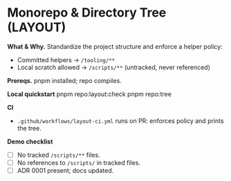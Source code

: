 # Monorepo & Directory Tree (LAYOUT)

**What & Why.** Standardize the project structure and enforce a helper policy:
- Committed helpers → `/tooling/**`
- Local scratch allowed → `/scripts/**` (untracked, never referenced)

**Prereqs.** pnpm installed; repo compiles.

**Local quickstart**
pnpm repo:layout:check
pnpm repo:tree

**CI**
- `.github/workflows/layout-ci.yml` runs on PR: enforces policy and prints the tree.

**Demo checklist**
- [ ] No tracked `/scripts/**` files.
- [ ] No references to `/scripts/` in tracked files.
- [ ] ADR 0001 present; docs updated.
